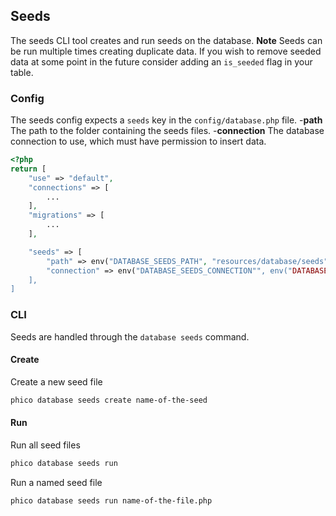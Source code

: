 ## Seeds
The seeds CLI tool creates and run seeds on the database.
**Note** Seeds can be run multiple times creating duplicate data.
If you wish to remove seeded data at some point in the future consider adding an `is_seeded` flag in your table.

### Config
The seeds config expects a `seeds` key in the `config/database.php` file.
-**path** The path to the folder containing the seeds files.
-**connection** The database connection to use, which must have permission to insert data.

```php
<?php
return [
    "use" => "default",
    "connections" => [
        ...
    ],
    "migrations" => [
        ...
    ],

    "seeds" => [
        "path" => env("DATABASE_SEEDS_PATH", "resources/database/seeds"),
        "connection" => env("DATABASE_SEEDS_CONNECTION"", env("DATABASE_USE", "default")),
    ],
]
```

### CLI
Seeds are handled through the `database seeds` command.

#### Create
Create a new seed file
```sh
phico database seeds create name-of-the-seed
```
#### Run
Run all seed files
```sh
phico database seeds run
```
Run a named seed file
```sh
phico database seeds run name-of-the-file.php
```

